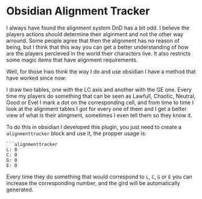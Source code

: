 # **Obsidian Alignment Tracker**

I always have found the alignment system DnD has a bit odd. I believe the players actions should determine their alginment and not the other way arround. Some people agree that then the alignment has no reason of being, but I think
that this way you can get a better understanding of how are the players percieved
in the world their characters live. It also restricts some magic items that have  alignment requirements.

Well, for those hwo think the way I do and use obsidian I have a method that have worked since now:

I draw two tables, one with the LC axis and another with the GE one. Every time my players do something that can be seen as Lawfull, Chaotic, Neutral, Good or Evel I mark a dot on the corresponding cell, and from time to time I look at the alignment tables I got for every one of them and I get a better view of what is their alingment, sometimes I even tell them so they know it.

To do this in obsidian I developed this plugin, you just need to create a `alignmenttracker` block and use it, the propper usage is:
```
```alignmenttracker
L: 0
C: 0
G: 0
E: 0
```

Every time they do something that would correspond to `L`, `C`, `G` or `E` you can increase the corresponding number, and the gird will be automatically generated. 
